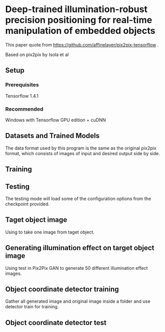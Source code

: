 # Deep-trained illumination-robust precision positioning for real-time manipulation of embedded objects
This paper quote from https://github.com/affinelayer/pix2pix-tensorflow .

Based on pix2pix by Isola et al

## Setup

### Prerequisites
  Tensorflow 1.4.1
  
### Recommended
  Windows with Tensorflow GPU edition + cuDNN
  
## Datasets and Trained Models
The data format used by this program is the same as the original pix2pix format, which consists of images of input and desired output side by side. 

## Training

## Testing
The testing mode will load some of the configuration options from the checkpoint provided.

## Taget object image 
Using  to take one image from taget object.

## Generating illumination effect on target object image
Using test in Pix2Pix GAN to generate 50 different illumination effect images.

## Object coordinate detector training 
Gather all generated image and original image inside a folder and use detector train for training.

## Object coordinate detector test

